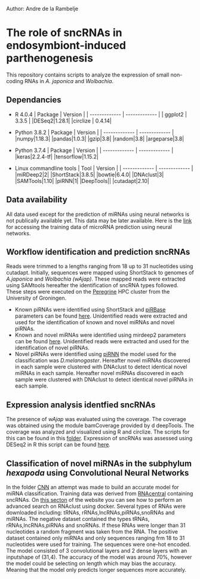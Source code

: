 Author: Andre de la Rambelje
# The role of sncRNAs in endosymbiont-induced parthenogenesis
This repository contains scripts to analyze the expression of small non-coding RNAs in *A. japonica* and *Wolbachia*. 

## Dependancies
 
* R  4.0.4 
  | Package | Version |
  | ------------- | ------------- |
  | ggplot2  | 3.3.5 |
  |DESeq2|1.28.1|
  |circlize | 0.4.14|
  
* Python 3.8.2
  | Package | Version |
  | ------------- | ------------- |
  |numpy|1.18.3|
  |pandas|1.0.3|
  |gzip|3.8|
  |random|3.8|
  |argeparse|3.8|
  
* Python 3.7.4
   | Package | Version |
   | ------------- | ------------- |
   |keras|2.2.4-tf|
   |tensorflow|1.15.2|
  
 * Linux commandline tools
    | Tool | Version |
    | ------------- | ------------- |
    |miRDeep2|2|
    |ShortStack|3.8.5|
    |bowtie|6.4.0|
    |DNAclust|3|
    |SAMTools|1.10|
    |piRNN|1|
    |DeepTools||
    |cutadapt|2.10|
  ## Data availability
  All data used except for the prediction of miRNAs using neural networks is not publically available yet. This data may be later available. Here is the [link](https://drive.google.com/drive/folders/1c3vLE2agex8lsCNOODKUUyRcFkLZSSqV?usp=sharing) for accessing the training data of microRNA prediction using neural networks.
  ## Workflow identification and prediction sncRNAs
 Reads were trimmed to a lengths ranging from 18 up to 31 nucleotides using cutadapt. Initially, sequences were mapped using ShortStack to genomes of *A.japonica* and *Wolbachia (wAjap)*. These mapped reads were extracted using SAMtools hereafter the identification of sncRNA types followed. These steps were executed on the [Peregrine](https://www.rug.nl/society-business/centre-for-information-technology/research/services/hpc/facilities/peregrine-hpc-cluster) HPC cluster from the University of Groningen. 
 * Known piRNAs were identified using ShortStack and [piRBase](http://bigdata.ibp.ac.cn/piRBase/) parameters can be found [here](https://github.com/madelarambelje/smallRNAs/blob/main/preprocessing/02_GDA_ShortStack_known_piRNAs.sh). Unidentified reads were extracted and used for the identification of known and novel miRNAs and novel piRNAs.
 * Known and novel miRNAs were identified using mirdeep2 parameters can be found [here](https://github.com/madelarambelje/smallRNAs/blob/main/preprocessing/03_mirdeep2.sh). Unidentified reads were extracted and used for the identification of novel piRNAs.
 * Novel piRNAs were identified using [piRNN](https://github.com/bioinfolabmu/piRNN/blob/master/piRNN.py) the model used for the classification was *D.melanogaster*. Hereafter novel miRNAs discovered in each sample were clustered with DNAclust to detect identical novel miRNAs in each sample.  Hereafter novel miRNAs discovered in each sample were clustered with DNAclust to detect identical novel piRNAs in each sample.
  ## Expression analysis identfied sncRNAs
  The presence of *wAjap* was evaluated using the coverage. The coverage was obtained using the module bamCoverage provided by d deepTools. The coverage was analyzed and visualized using R and circlize. The scripts for this can be found in this [folder]().
  Expression of sncRNAs was assessed using DESeq2 in R this script can be found [here]().  
  
  ## Classification of novel miRNAs in the subphylum *hexapoda* using Convolutional Neural Networks
  In the folder [CNN](https://github.com/madelarambelje/smallRNAs/tree/main/CNN) an attempt was made to build an accurate model for miRNA classification. Training data was derived from [RNAcentral](https://rnacentral.org/) containing sncRNAs. On [this secton](https://rnacentral.org/help/public-database) of the website you can see how to perform an advanced search on RNAclust using docker. Several types of RNAs were downloaded including: tRNAs, rRNAs,lncRNAs,piRNAs,snoRNAs and miRNAs. The negative dataset contained the types tRNAs, rRNAs,lncRNAs,piRNAs and snoRNAs. If these RNAs were longer than 31 nucleotides a random fragment was taken from the RNA. The positive dataset contained only miRNAs and only sequences ranging frm 18 to 31 nucleotides were used for training. The sequences were one-hot encoded. The model consisted of 3 convolutional layers and 2 dense layers with an inputshape of 
(31,4). The accuracy of the model was around 70%, however the model could be selecting on length which may bias the accuracy. Meaning that the model only predicts longer sequences more accurately.

